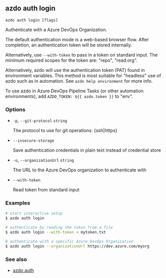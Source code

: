 ## azdo auth login
```
azdo auth login [flags]
```
Authenticate with a Azure DevOps Organization.

The default authentication mode is a web-based browser flow. After completion, an
authentication token will be stored internally.

Alternatively, use `--with-token` to pass in a token on standard input.
The minimum required scopes for the token are: "repo", "read:org".

Alternatively, azdo will use the authentication token (PAT) found in environment variables.
This method is most suitable for "headless" use of azdo such as in automation. See
`azdo help environment` for more info.

To use azdo in Azure DevOps Pipeline Tasks (or other automation environments), add `AZDO_TOKEN: ${{ azdo.token }}` to "env".

### Options


* `-p`, `--git-protocol` `string`

	The protocol to use for git operations: {ssh|https}

* `--insecure-storage`

	Save authentication credentials in plain text instead of credential store

* `-o`, `--organizationUrl` `string`

	The URL to the Azure DevOps organization to authenticate with

* `--with-token`

	Read token from standard input


### Examples

```bash
# start interactive setup
$ azdo auth login

# authenticate by reading the token from a file
$ azdo auth login --with-token < mytoken.txt

# authenticate with a specific Azure DevOps Organization
$ azdo auth login --organizationUrl https://dev.azure.com/myorg
```

### See also

* [azdo auth](./azdo_auth)
